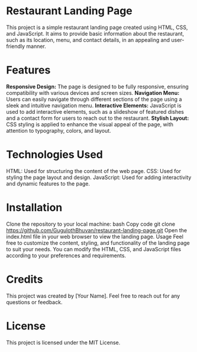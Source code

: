 # Restaurant Landing Page
This project is a simple restaurant landing page created using HTML, CSS, and JavaScript. It aims to provide basic information about the restaurant, such as its location, menu, and contact details, in an appealing and user-friendly manner.

# Features
**Responsive Design:** The page is designed to be fully responsive, ensuring compatibility with various devices and screen sizes.
**Navigation Menu:** Users can easily navigate through different sections of the page using a sleek and intuitive navigation menu.
**Interactive Elements:** JavaScript is used to add interactive elements, such as a slideshow of featured dishes and a contact form for users to reach out to the restaurant.
**Stylish Layout:** CSS styling is applied to enhance the visual appeal of the page, with attention to typography, colors, and layout.
# Technologies Used
HTML: Used for structuring the content of the web page.
CSS: Used for styling the page layout and design.
JavaScript: Used for adding interactivity and dynamic features to the page.
# Installation
Clone the repository to your local machine:
bash
Copy code
git clone https://github.com/GugulothBhuvan/restaurant-landing-page.git
Open the index.html file in your web browser to view the landing page.
Usage
Feel free to customize the content, styling, and functionality of the landing page to suit your needs. You can modify the HTML, CSS, and JavaScript files according to your preferences and requirements.

# Credits
This project was created by [Your Name]. Feel free to reach out for any questions or feedback.

# License
This project is licensed under the MIT License.
